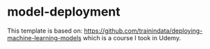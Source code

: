 # model-deployment

This template is based on:
https://github.com/trainindata/deploying-machine-learning-models
which is a course I took in Udemy. 
